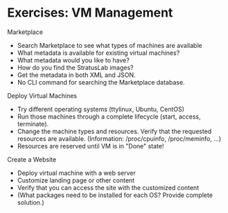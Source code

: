 
Exercises: VM Management
========================

Marketplace
  * Search Marketplace to see what types of machines are available
  * What metadata is available for existing virtual machines? 
  * What metadata would you like to have? 
  * How do you find the StratusLab images? 
  * Get the metadata in both XML and JSON. 
  * No CLI command for searching the Marketplace database. 

Deploy Virtual Machines
  * Try different operating systems (ttylinux, Ubuntu, CentOS)
  * Run those machines through a complete lifecycle (start, access,
  terminate). 
  * Change the machine types and resources.  Verify that the requested
  resources are available.  (Information: /proc/cpuinfo,
  /proc/meminfo, ...)
  * Resources are reserved until VM is in "Done" state!

Create a Website
  * Deploy virtual machine with a web server
  * Customize landing page or other content
  * Verify that you can access the site with the customized content
  * (What packages need to be installed for each OS? Provide complete
  solution.)

